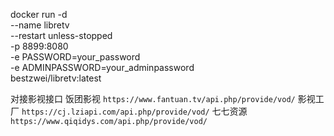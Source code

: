

docker run -d \
  --name libretv \
  --restart unless-stopped \
  -p 8899:8080 \
  -e PASSWORD=your_password \
  -e ADMINPASSWORD=your_adminpassword \
  bestzwei/libretv:latest

对接影视接口
饭团影视  `https://www.fantuan.tv/api.php/provide/vod/`
影视工厂  `https://cj.lziapi.com/api.php/provide/vod/`
七七资源  `https://www.qiqidys.com/api.php/provide/vod/`